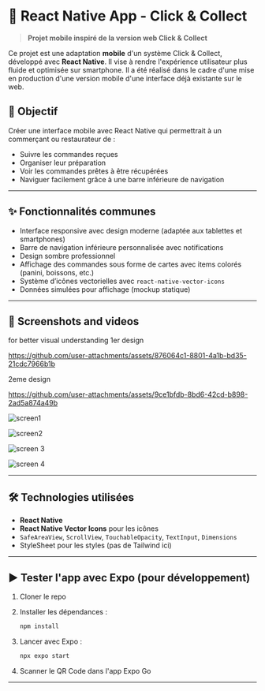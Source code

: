 # 📱 React Native App - Click & Collect

> **Projet mobile inspiré de la version web Click & Collect**

Ce projet est une adaptation **mobile** d'un système Click & Collect, développé avec **React Native**. Il vise à rendre l'expérience utilisateur plus fluide et optimisée sur smartphone. Il a été réalisé dans le cadre d'une mise en production d'une version mobile d'une interface déjà existante sur le web.

## 🧭 Objectif

Créer une interface mobile avec React Native qui permettrait à un commerçant ou restaurateur de :

* Suivre les commandes reçues
* Organiser leur préparation
* Voir les commandes prêtes à être récupérées
* Naviguer facilement grâce à une barre inférieure de navigation

---

## ✨ Fonctionnalités communes

* Interface responsive avec design moderne (adaptée aux tablettes et smartphones)
* Barre de navigation inférieure personnalisée avec notifications
* Design sombre professionnel
* Affichage des commandes sous forme de cartes avec items colorés (panini, boissons, etc.)
* Système d’icônes vectorielles avec `react-native-vector-icons`
* Données simulées pour affichage (mockup statique)

---

## 📸 Screenshots and videos 
for better visual understanding
1er design 

https://github.com/user-attachments/assets/876064c1-8801-4a1b-bd35-21cdc7966b1b

2eme design

https://github.com/user-attachments/assets/9ce1bfdb-8bd6-42cd-b898-2ad5a874a49b

![screen1](https://github.com/user-attachments/assets/2999ce3a-986f-4af4-872c-2c282b08649c)

![screen2](https://github.com/user-attachments/assets/19ec657a-d270-4f77-9568-1d5f826bb354)

![screen 3](https://github.com/user-attachments/assets/d6001db3-d062-4504-aeaa-9c8dbedc3494)

![screen 4](https://github.com/user-attachments/assets/005fa8e1-90c2-411c-a715-38ef41dc1a5f)

---

## 🛠️ Technologies utilisées

* **React Native**
* **React Native Vector Icons** pour les icônes
* `SafeAreaView`, `ScrollView`, `TouchableOpacity`, `TextInput`, `Dimensions`
* StyleSheet pour les styles (pas de Tailwind ici)

---

## ▶️ Tester l'app avec Expo (pour développement)

1. Cloner le repo
2. Installer les dépendances :

   ```bash
   npm install
   ```
3. Lancer avec Expo :

   ```bash
   npx expo start
   ```
4. Scanner le QR Code dans l'app Expo Go

---
